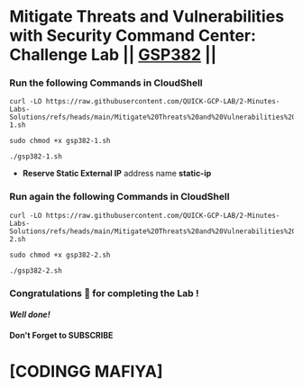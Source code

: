 # Mitigate Threats and Vulnerabilities with Security Command Center: Challenge Lab || [GSP382](https://www.cloudskillsboost.google/focuses/71935?parent=catalog) ||

### Run the following Commands in CloudShell

```
curl -LO https://raw.githubusercontent.com/QUICK-GCP-LAB/2-Minutes-Labs-Solutions/refs/heads/main/Mitigate%20Threats%20and%20Vulnerabilities%20with%20Security%20Command%20Center%20Challenge%20Lab/gsp382-1.sh

sudo chmod +x gsp382-1.sh

./gsp382-1.sh
```

* **Reserve Static External IP** address name **static-ip**

### Run again the following Commands in CloudShell

```
curl -LO https://raw.githubusercontent.com/QUICK-GCP-LAB/2-Minutes-Labs-Solutions/refs/heads/main/Mitigate%20Threats%20and%20Vulnerabilities%20with%20Security%20Command%20Center%20Challenge%20Lab/gsp382-2.sh

sudo chmod +x gsp382-2.sh

./gsp382-2.sh
```

### Congratulations 🎉 for completing the Lab !

#### *Well done!*

#### Don't Forget to SUBSCRIBE
# [CODINGG MAFIYA]
